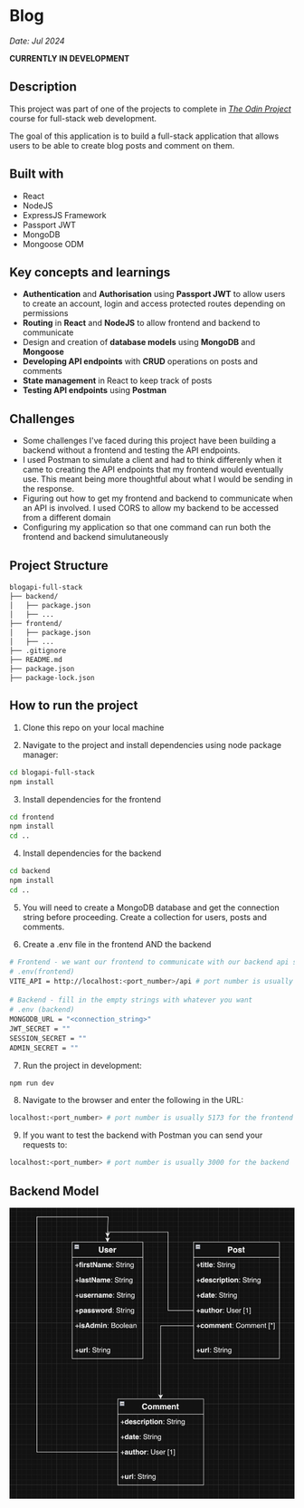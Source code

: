 # Blog 

_Date: Jul 2024_

**CURRENTLY IN DEVELOPMENT**

## Description 
This project was part of one of the projects to complete in [_The Odin Project_](https://www.theodinproject.com/lessons/nodejs-blog-api) course for full-stack web development. 

The goal of this application is to build a full-stack application that allows users to be able to create blog posts and comment on them.

## Built with
- React 
- NodeJS 
- ExpressJS Framework
- Passport JWT
- MongoDB
- Mongoose ODM

## Key concepts and learnings
- **Authentication** and **Authorisation** using **Passport JWT** to allow users to create
an account, login and access protected routes depending on permissions
- **Routing** in **React** and **NodeJS** to allow frontend and backend to communicate
- Design and creation of **database models** using **MongoDB** and **Mongoose**
- **Developing API endpoints** with **CRUD** operations on posts and comments
- **State management** in React to keep track of posts
- **Testing API endpoints** using **Postman**

## Challenges
- Some challenges I've faced during this project have been building a backend without a frontend and testing the API endpoints. 
- I used Postman to simulate a client and had to think differenly when it came to creating the API endpoints that my frontend would eventually use. This meant being more thoughtful about what I would be sending in the response. 
- Figuring out how to get my frontend and backend to communicate when an API is involved. I used CORS to allow my backend to be accessed from a different domain
- Configuring my application so that one command can run both the frontend and backend simulutaneously



## Project Structure 
```
blogapi-full-stack
├── backend/
│   ├── package.json
│   ├── ...
├── frontend/
│   ├── package.json
│   ├── ...
├── .gitignore
├── README.md
├── package.json
├── package-lock.json

```

## How to run the project
1. Clone this repo on your local machine  

2. Navigate to the project and install dependencies using node package manager: 
```bash 
cd blogapi-full-stack
npm install
```

3. Install dependencies for the frontend
```bash
cd frontend
npm install
cd ..
```

4. Install dependencies for the backend
```bash
cd backend
npm install
cd ..
```

5. You will need to create a MongoDB database and get the connection string before proceeding. Create a collection for users, posts and comments.

6. Create a .env file in the frontend AND the backend
```bash
# Frontend - we want our frontend to communicate with our backend api so we need to ues the API's URL
# .env(frontend)
VITE_API = http://localhost:<port_number>/api # port number is usually 3000 for the backend

# Backend - fill in the empty strings with whatever you want
# .env (backend)
MONGODB_URL = "<connection_string>"
JWT_SECRET = ""
SESSION_SECRET = ""
ADMIN_SECRET = ""
```

7. Run the project in development:
```bash
npm run dev
```

8. Navigate to the browser and enter the following in the URL:
```bash
localhost:<port_number> # port number is usually 5173 for the frontend
```

9. If you want to test the backend with Postman you can send your requests to:
```bash
localhost:<port_number> # port number is usually 3000 for the backend
```

## Backend Model
![Model](/BackendModel.png)